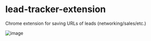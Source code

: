 # lead-tracker-extension
Chrome extension for saving URLs of leads (networking/sales/etc.)

![image](https://user-images.githubusercontent.com/25331809/138748407-ffe78f60-2626-4477-ae7e-2da6131509df.png)


